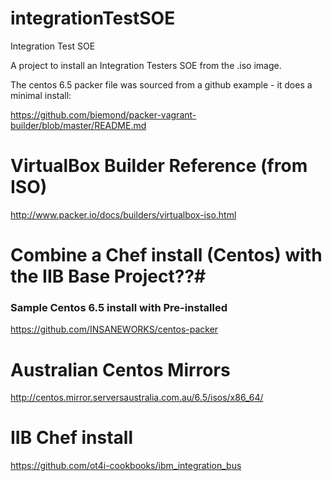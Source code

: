 integrationTestSOE
==================

Integration Test SOE

A project to install an Integration Testers SOE from the .iso image.

The centos 6.5 packer file was sourced from a github example - it does a minimal install:

https://github.com/biemond/packer-vagrant-builder/blob/master/README.md

# VirtualBox Builder Reference (from ISO)

http://www.packer.io/docs/builders/virtualbox-iso.html

# Combine a Chef install (Centos) with the IIB Base Project??#

### Sample Centos 6.5 install with Pre-installed

https://github.com/INSANEWORKS/centos-packer

# Australian Centos Mirrors
http://centos.mirror.serversaustralia.com.au/6.5/isos/x86_64/

# IIB Chef install
https://github.com/ot4i-cookbooks/ibm_integration_bus
